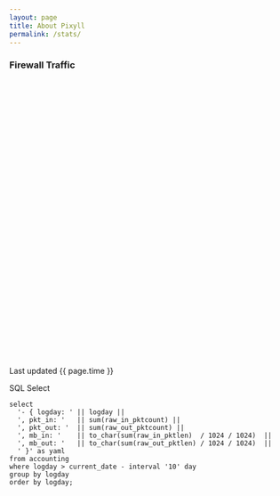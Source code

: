 ```yaml
---
layout: page
title: About Pixyll
permalink: /stats/
---
```


<script type="text/javascript"
          src="https://www.google.com/jsapi?autoload={
            'modules':[{
              'name':'visualization',
              'version':'1',
              'packages':['corechart']
            }]
          }"></script>

<script type="text/javascript">
      google.setOnLoadCallback(drawChart);

      function drawChart() {
        var data = google.visualization.arrayToDataTable([
          ['Day', 'Traffic In [GB]', 'Traffic Out [GB]'],
{% for t in site.data.traffic %}
['{{ t.logday }}', {{ t.gb_in }}, {{ t.gb_out }}],  
{% endfor %}
        ]);

        var options = {
          title: 'Company Performance',
          curveType: 'function',
          legend: { position: 'bottom' }
        };

        var chart = new google.visualization.LineChart(document.getElementById('curve_chart'));

        chart.draw(data, options);
      }
</script>

### Firewall Traffic

<div id="curve_chart" style="width: 900px; height: 500px"></div>

Last updated {{ page.time }}

SQL Select

    select 
      '- { logday: ' || logday ||
      ', pkt_in: '   || sum(raw_in_pktcount) ||
      ', pkt_out: '  || sum(raw_out_pktcount) ||
      ', mb_in: '    || to_char(sum(raw_in_pktlen)  / 1024 / 1024)  ||
      ', mb_out: '   || to_char(sum(raw_out_pktlen) / 1024 / 1024)  || 
      ' }' as yaml
    from accounting 
    where logday > current_date - interval '10' day
    group by logday
    order by logday;



